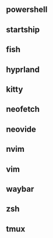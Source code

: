 ## powershell

## startship

## fish

## hyprland

## kitty

## neofetch

## neovide

## nvim

## vim

## waybar

## zsh

## tmux

